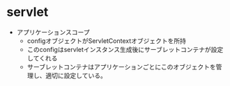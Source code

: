 # servlet
- アプリケーションスコープ
  - configオブジェクトがServletContextオブジェクトを所持
  - このconfigはservletインスタンス生成後にサーブレットコンテナが設定してくれる
  - サーブレットコンテナはアプリケーションごとにこのオブジェクトを管理し、適切に設定している。
